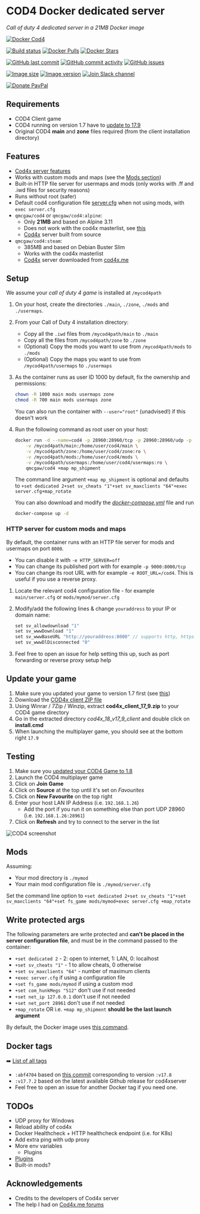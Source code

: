 # COD4 Docker dedicated server

*Call of duty 4 dedicated server in a 21MB Docker image*

[![Docker Cod4](https://github.com/qdm12/cod4-docker/raw/master/images/title.png)](https://hub.docker.com/r/qmcgaw/cod4/)

[![Build status](https://github.com/qdm12/cod4-docker/workflows/Buildx%20latest/badge.svg)](https://github.com/qdm12/cod4-docker/actions?query=workflow%3A%22Buildx+latest%22)
[![Docker Pulls](https://img.shields.io/docker/pulls/qmcgaw/cod4.svg)](https://hub.docker.com/r/qmcgaw/cod4)
[![Docker Stars](https://img.shields.io/docker/stars/qmcgaw/cod4.svg)](https://hub.docker.com/r/qmcgaw/cod4)

[![GitHub last commit](https://img.shields.io/github/last-commit/qdm12/cod4-docker.svg)](https://github.com/qdm12/cod4-docker/issues)
[![GitHub commit activity](https://img.shields.io/github/commit-activity/y/qdm12/cod4-docker.svg)](https://github.com/qdm12/cod4-docker/issues)
[![GitHub issues](https://img.shields.io/github/issues/qdm12/cod4-docker.svg)](https://github.com/qdm12/cod4-docker/issues)

[![Image size](https://images.microbadger.com/badges/image/qmcgaw/cod4.svg)](https://microbadger.com/images/qmcgaw/cod4)
[![Image version](https://images.microbadger.com/badges/version/qmcgaw/cod4.svg)](https://microbadger.com/images/qmcgaw/cod4)
[![Join Slack channel](https://img.shields.io/badge/slack-@qdm12-yellow.svg?logo=slack)](https://join.slack.com/t/qdm12/shared_invite/enQtOTE0NjcxNTM1ODc5LTYyZmVlOTM3MGI4ZWU0YmJkMjUxNmQ4ODQ2OTAwYzMxMTlhY2Q1MWQyOWUyNjc2ODliNjFjMDUxNWNmNzk5MDk)

[![Donate PayPal](https://img.shields.io/badge/Donate-PayPal-green.svg)](https://paypal.me/qmcgaw)

## Requirements

- COD4 Client game
- COD4 running on version 1.7 have to [update to 17.9](#update-your-game)
- Original COD4 **main** and **zone** files required (from the client installation directory)

## Features

- [Cod4x server features](https://github.com/callofduty4x/CoD4x_Server#the-most-prominent-features-are)
- Works with custom mods and maps (see the [Mods section](#Mods))
- Built-in HTTP file server for usermaps and mods (only works with .ff and .iwd files for security reasons)
- Runs without root (safer)
- Default cod4 configuration file [server.cfg](https://github.com/qdm12/cod4-docker/blob/master/server.cfg) when not using mods, with `exec server.cfg`
- `qmcgaw/cod4` or `qmcgaw/cod4:alpine`:
    - Only **21MB** and based on Alpine 3.11
    - Does not work with the cod4x masterlist, see [this](https://github.com/qdm12/cod4-docker/issues/8)
    - [Cod4x](https://github.com/callofduty4x/CoD4x_Server) server built from source
- `qmcgaw/cod4:steam`:
    - 385MB and based on Debian Buster Slim
    - Works with the cod4x masterlist
    - [Cod4x](https://github.com/callofduty4x/CoD4x_Server) server downloaded from [cod4x.me](https://cod4x.me)

## Setup

We assume your *call of duty 4 game* is installed at `/mycod4path`

1. On your host, create the directories `./main`, `./zone`, `./mods` and `./usermaps`.
1. From your Call of Duty 4 installation directory:
    - Copy all the `.iwd` files from `/mycod4path/main` to `./main`
    - Copy all the files from `/mycod4path/zone` to `./zone`
    - (Optional) Copy the mods you want to use from `/mycod4path/mods` to `./mods`
    - (Optional) Copy the maps you want to use from `/mycod4path/usermaps` to `./usermaps`
1. As the container runs as user ID 1000 by default, fix the ownership and permissions:

    ```bash
    chown -R 1000 main mods usermaps zone
    chmod -R 700 main mods usermaps zone
    ```

    You can also run the container with `--user="root"` (unadvised!) if this doesn't work

1. Run the following command as root user on your host:

    ```bash
    docker run -d --name=cod4 -p 28960:28960/tcp -p 28960:28960/udp -p 8000:8000/tcp \
        -v /mycod4path/main:/home/user/cod4/main \
        -v /mycod4path/zone:/home/user/cod4/zone:ro \
        -v /mycod4path/mods:/home/user/cod4/mods \
        -v /mycod4path/usermaps:/home/user/cod4/usermaps:ro \
        qmcgaw/cod4 +map mp_shipment
    ```

    The command line argument `+map mp_shipment` is optional and defaults to `+set dedicated 2+set sv_cheats "1"+set sv_maxclients "64"+exec server.cfg+map_rotate`

    You can also download and modify the [*docker-compose.yml*](https://raw.githubusercontent.com/qdm12/cod4-docker/master/docker-compose.yml) file and run

    ```bash
    docker-compose up -d
    ```

### HTTP server for custom mods and maps

By default, the container runs with an HTTP file server for mods and usermaps on port `8000`.

- You can disable it with `-e HTTP_SERVER=off`
- You can change its published port with for example `-p 9000:8000/tcp`
- You can change its root URL with for example `-e ROOT_URL=/cod4`. This is useful if you use a reverse proxy.

1. Locate the relevant cod4 configuration file - for example `main/server.cfg` or `mods/mymod/server.cfg`
1. Modify/add the following lines & change `youraddress` to your IP or domain name:

    ```c
    set sv_allowdownload "1"
    set sv_wwwDownload "1"
    set sv_wwwBaseURL "http://youraddress:8000" // supports http, https and ftp addresses
    set sv_wwwDlDisconnected "0"
    ```

1. Feel free to open an issue for help setting this up, such as port forwarding or reverse proxy setup help

## Update your game

1. Make sure you updated your game to version 1.7 first (see [this](https://cod4x.me/index.php?/forums/topic/12-how-to-install-cod4x/))
1. Download the [COD4x client ZIP file](https://cod4x.me/downloads/cod4x_client_17_9.zip)
1. Using Winrar / 7Zip / Winzip, extract **cod4x_client_17_9.zip** to your COD4 game directory
1. Go in the extracted directory *cod4x_18_v17_9_client* and double click on **install.cmd**
1. When launching the multiplayer game, you should see at the bottom right `17.9`

## Testing

1. Make sure you [updated your COD4 Game to 1.8](#update-your-game)
1. Launch the COD4 multiplayer game
1. Click on **Join Game**
1. Click on **Source** at the top until it's set on *Favourites*
1. Click on **New Favourite** on the top right
1. Enter your host LAN IP Address (i.e. `192.168.1.26`)
    - Add the port if you run it on something else than port UDP 28960 (i.e. `192.168.1.26:28961`)
1. Click on **Refresh** and try to connect to the server in the list

![COD4 screenshot](https://github.com/qdm12/cod4-docker/blob/master/images/test.png?raw=true)

## Mods

Assuming:

- Your mod directory is `./mymod`
- Your main mod configuration file is `./mymod/server.cfg`

Set the command line option to `+set dedicated 2+set sv_cheats "1"+set sv_maxclients "64"+set fs_game mods/mymod+exec server.cfg +map_rotate`

## Write protected args

The following parameters are write protected and **can't be placed in the server configuration file**,
and must be in the command passed to the container:

- `+set dedicated 2` - 2: open to internet, 1: LAN, 0: localhost
- `+set sv_cheats "1"` - 1 to allow cheats, 0 otherwise
- `+set sv_maxclients "64"` - number of maximum clients
- `+exec server.cfg` if using a configuration file
- `+set fs_game mods/mymod` if using a custom mod
- `+set com_hunkMegs "512"` don't use if not needed
- `+set net_ip 127.0.0.1` don't use if not needed
- `+set net_port 28961` don't use if not needed
- `+map_rotate` OR i.e. `+map mp_shipment` **should be the last launch argument**

By default, the Docker image uses [this command](https://github.com/qdm12/cod4-docker/blob/master/Dockerfile#L68).

## Docker tags

➡️ [List of all tags](https://hub.docker.com/r/qmcgaw/cod4/tags)

- `:abf4704` based on [this commit](https://github.com/callofduty4x/CoD4x_Server/commit/abf470469e8ff24d65cc5d28ab804b8621d43c9e) corresponding to version `:v17.8`
- `:v17.7.2` based on the latest available Github release for cod4xserver
- Feel free to open an issue for another Docker tag if you need one.

## TODOs

- UDP proxy for Windows
- Reload ability of cod4x
- Docker Healthcheck + HTTP healthcheck endpoint (i.e. for K8s)
- Add extra ping with udp proxy
- More env variables
    - Plugins
- [Plugins](https://hub.docker.com/r/callofduty4x/cod4x18-server/)
- Built-in mods?

## Acknowledgements

- Credits to the developers of Cod4x server
- The help I had on [Cod4x.me forums](https://cod4x.me/index.php?/forums/)
